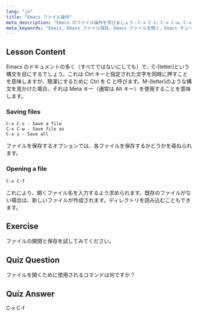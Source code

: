```yaml
---
lang: "ja"
title: "Emacs ファイル操作"
meta_description: "Emacs のファイル操作を学びましょう：C-x C-s、C-x C-w、C-x C-f コマンドを使ってファイルを保存、名前を付けて保存、開く方法。Emacs の必須ファイル操作をマスターしましょう！"
meta_keywords: "Emacs, Emacs ファイル保存，Emacs ファイルを開く，Emacs チュートリアル，Linux コマンド，Emacs 初心者，Emacs ガイド"
---
```


## Lesson Content

Emacs のドキュメントの多く（すべてではないにしても）で、C-[letter]という構文を目にするでしょう。これは Ctrl キーと指定された文字を同時に押すことを意味しますが、簡潔にするために Ctrl を C と呼びます。M-[letter]のような構文を見かけた場合、それは Meta キー（通常は Alt キー）を使用することを意味します。

### Saving files

```
C-x C-s - Save a file
C-x C-w - Save file as
C-x s - Save all
```

ファイルを保存するオプションでは、各ファイルを保存するかどうかを尋ねられます。

### Opening a file

```
C-x C-f
```

これにより、開くファイル名を入力するよう求められます。既存のファイルがない場合は、新しいファイルが作成されます。ディレクトリを読み込むこともできます。

## Exercise

ファイルの開閉と保存を試してみてください。

## Quiz Question

ファイルを開くために使用されるコマンドは何ですか？

## Quiz Answer

C-x C-f
